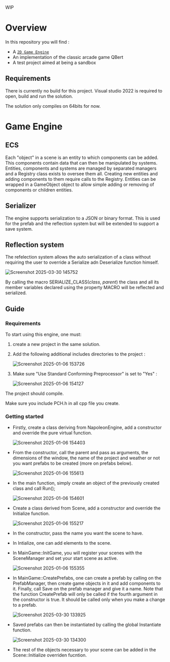 WIP



# Overview
In this repository you will find :
 - A [`2D Game Engine`](#gameEngine)
 - An implementation of the classic arcade game QBert
 - A test project aimed at being a sandbox
## Requirements
There is currently no build for this project. Visual studio 2022 is required to open, build and run the solution.

The solution only compiles on 64bits for now.

# Game Engine <a id='gameEngine'></a>
## ECS
Each "object" in a scene is an entity to which components can be added. This components contain data that can then be manipulated by systems.
Entities, components and systems are managed by separated managers and a Registry class exists to oversee them all. Creating new entities and adding components to them require calls to the Registry. 
Entities can be wrapped in a GameObject object to allow simple adding or removing of components or children entities.

## Serializer
The engine supports serialization to a JSON or binary format. This is used for the prefab and the reflection system but will be extended to support a save system.

## Reflection system
The refelection system allows the auto serialization of a class without requiring the user to override a Serialize adn Deserialize function himself.

 ![Screenshot 2025-03-30 145752](https://github.com/user-attachments/assets/268e8463-97be-4532-b466-67b70eedc098)

 By calling the macro SERIALIZE_CLASS(_class_, _parent_) the class and all its member variables declared using the property MACRO will be reflected and serialized.

## Guide 
### Requirements
To start using this engine, one must:
1. create a new project in the same solution.
2. Add the following additional includes directories to the project :
   
    ![Screenshot 2025-01-06 153726](https://github.com/user-attachments/assets/0df4dddb-4b0e-4aac-a200-900e80278a00)
3. Make sure "Use Standard Conforming Preprocessor" is set to "Yes" :

   ![Screenshot 2025-01-06 154127](https://github.com/user-attachments/assets/4a6cc45a-f67b-4d67-8926-7e1f34d3976d)

The project should compile.

Make sure you include PCH.h in all cpp file you create.

### Getting started
- Firstly, create a class deriving from NapoleonEngine, add a constructor and override the pure virtual function.

  ![Screenshot 2025-01-06 154403](https://github.com/user-attachments/assets/026c944f-2ecd-449d-885a-f19457ebfa5b)

- From the constructor, call the parent and pass as arguments, the dimensions of the window, the name of the project and weather or not you want prefabs to be created (more on prefabs below).

  ![Screenshot 2025-01-06 155613](https://github.com/user-attachments/assets/dd371bb4-7421-4e83-bb61-57e204278013)

- In the main function, simply create an object of the previously created class and call Run();

  ![Screenshot 2025-01-06 154601](https://github.com/user-attachments/assets/7ee12803-1173-4c39-a69b-6845f2e8df39)

- Create a class derived from Scene, add a constructor and override the Initialize function.

  ![Screenshot 2025-01-06 155217](https://github.com/user-attachments/assets/e562dfb7-f23a-49c9-8b1a-cb4f4dc52635)

- In the constructor, pass the name you want the scene to have.
- In Intialize, one can add elements to the scene.
- In MainGame::InitGame, you will register your scenes with the SceneManager and set your start scene as active.

  ![Screenshot 2025-01-06 155355](https://github.com/user-attachments/assets/a1923172-800f-4b3d-9568-25efced3010d)

- In MainGame::CreatePrefabs, one can create a prefab by calling on the PrefabManager, then create game objects in it and add components to it. Finally, call Save on the prefab manager and give it a name. Note that the function CreatePrefab will only be called if the fourth argument in the constructor is true. It should be called only when you make a change to a prefab.

  ![Screenshot 2025-03-30 133925](https://github.com/user-attachments/assets/2ae49d8f-c999-4ee2-903b-80ae1e0b0b0b)


- Saved prefabs can then be instantiated by calling the global Instantiate function.

  ![Screenshot 2025-03-30 134300](https://github.com/user-attachments/assets/b8d150e1-2617-4c72-81f7-d107af78e297)

- The rest of the objects necessary to your scene can be added in the Scene::Initialize overriden fucntion.
